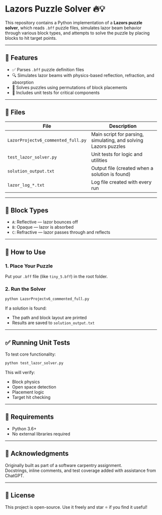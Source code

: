 
# Lazors Puzzle Solver 🔥💡

This repository contains a Python implementation of a **Lazors puzzle solver**, which reads `.bff` puzzle files, simulates lazor beam behavior through various block types, and attempts to solve the puzzle by placing blocks to hit target points.

---

## 📜 Features

- ✅ Parses `.bff` puzzle definition files
- 🔍 Simulates lazor beams with physics-based reflection, refraction, and absorption
- 🧠 Solves puzzles using permutations of block placements
- 🧪 Includes unit tests for critical components

---

## 📁 Files

| File | Description |
|------|-------------|
| `LazorProjectv6_commented_full.py` | Main script for parsing, simulating, and solving Lazors puzzles |
| `test_lazor_solver.py` | Unit tests for logic and utilities |
| `solution_output.txt` | Output file (created when a solution is found) |
| `lazor_log_*.txt` | Log file created with every run |

---

## 🧱 Block Types

- `A`: Reflective — lazor bounces off
- `B`: Opaque — lazor is absorbed
- `C`: Refractive — lazor passes through and reflects

---

## 🚀 How to Use

### 1. Place Your Puzzle

Put your `.bff` file (like `tiny_5.bff`) in the root folder.

### 2. Run the Solver

```bash
python LazorProjectv6_commented_full.py
```

If a solution is found:
- The path and block layout are printed
- Results are saved to `solution_output.txt`

---

## ✅ Running Unit Tests

To test core functionality:

```bash
python test_lazor_solver.py
```

This will verify:
- Block physics
- Open space detection
- Placement logic
- Target hit checking

---

## 📌 Requirements

- Python 3.6+
- No external libraries required

---

## 🙌 Acknowledgments

Originally built as part of a software carpentry assignment.  
Docstrings, inline comments, and test coverage added with assistance from ChatGPT.

---

## 📄 License

This project is open-source. Use it freely and star ⭐ if you find it useful!
